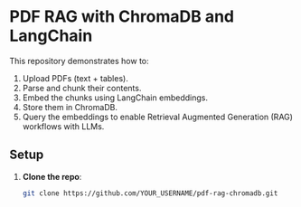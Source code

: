 # PDF RAG with ChromaDB and LangChain

This repository demonstrates how to:

1. Upload PDFs (text + tables).
2. Parse and chunk their contents.
3. Embed the chunks using LangChain embeddings.
4. Store them in ChromaDB.
5. Query the embeddings to enable Retrieval Augmented Generation (RAG) workflows with LLMs.

## Setup

1. **Clone the repo**:
   ```bash
   git clone https://github.com/YOUR_USERNAME/pdf-rag-chromadb.git
